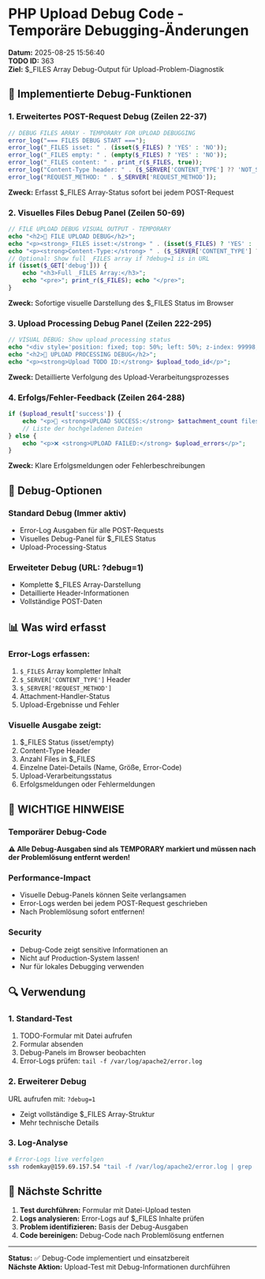 # PHP Upload Debug Code - Temporäre Debugging-Änderungen

**Datum:** 2025-08-25 15:56:40  
**TODO ID:** 363  
**Ziel:** $_FILES Array Debug-Output für Upload-Problem-Diagnostik

## 🔧 Implementierte Debug-Funktionen

### 1. Erweitertes POST-Request Debug (Zeilen 22-37)
```php
// DEBUG FILES ARRAY - TEMPORARY FOR UPLOAD DEBUGGING
error_log("=== FILES DEBUG START ===");
error_log("_FILES isset: " . (isset($_FILES) ? 'YES' : 'NO'));
error_log("_FILES empty: " . (empty($_FILES) ? 'YES' : 'NO'));
error_log("_FILES content: " . print_r($_FILES, true));
error_log("Content-Type header: " . ($_SERVER['CONTENT_TYPE'] ?? 'NOT_SET'));
error_log("REQUEST_METHOD: " . $_SERVER['REQUEST_METHOD']);
```

**Zweck:** Erfasst $_FILES Array-Status sofort bei jedem POST-Request

### 2. Visuelles Files Debug Panel (Zeilen 50-69)
```php
// FILE UPLOAD DEBUG VISUAL OUTPUT - TEMPORARY
echo "<h2>📎 FILE UPLOAD DEBUG</h2>";
echo "<p><strong>_FILES isset:</strong> " . (isset($_FILES) ? 'YES' : 'NO') . "</p>";
echo "<p><strong>Content-Type:</strong> " . ($_SERVER['CONTENT_TYPE'] ?? 'NOT_SET') . "</p>";
// Optional: Show full _FILES array if ?debug=1 is in URL
if (isset($_GET['debug'])) {
    echo "<h3>Full _FILES Array:</h3>";
    echo "<pre>"; print_r($_FILES); echo "</pre>";
}
```

**Zweck:** Sofortige visuelle Darstellung des $_FILES Status im Browser

### 3. Upload Processing Debug Panel (Zeilen 222-295)
```php
// VISUAL DEBUG: Show upload processing status
echo "<div style='position: fixed; top: 50%; left: 50%; z-index: 99998; background: lightgreen; color: black; padding: 20px; border: 3px solid darkgreen;'>";
echo "<h2>🚀 UPLOAD PROCESSING DEBUG</h2>";
echo "<p><strong>Upload TODO ID:</strong> $upload_todo_id</p>";
```

**Zweck:** Detaillierte Verfolgung des Upload-Verarbeitungsprozesses

### 4. Erfolgs/Fehler-Feedback (Zeilen 264-288)
```php
if ($upload_result['success']) {
    echo "<p>🎉 <strong>UPLOAD SUCCESS:</strong> $attachment_count files uploaded!</p>";
    // Liste der hochgeladenen Dateien
} else {
    echo "<p>❌ <strong>UPLOAD FAILED:</strong> $upload_errors</p>";
}
```

**Zweck:** Klare Erfolgsmeldungen oder Fehlerbeschreibungen

## 🎯 Debug-Optionen

### Standard Debug (Immer aktiv)
- Error-Log Ausgaben für alle POST-Requests
- Visuelles Debug-Panel für $_FILES Status
- Upload-Processing-Status

### Erweiteter Debug (URL: ?debug=1)
- Komplette $_FILES Array-Darstellung
- Detaillierte Header-Informationen
- Vollständige POST-Daten

## 📊 Was wird erfasst

### Error-Logs erfassen:
1. `$_FILES` Array kompletter Inhalt
2. `$_SERVER['CONTENT_TYPE']` Header
3. `$_SERVER['REQUEST_METHOD']` 
4. Attachment-Handler-Status
5. Upload-Ergebnisse und Fehler

### Visuelle Ausgabe zeigt:
1. $_FILES Status (isset/empty)
2. Content-Type Header
3. Anzahl Files in $_FILES
4. Einzelne Datei-Details (Name, Größe, Error-Code)
5. Upload-Verarbeitungsstatus
6. Erfolgsmeldungen oder Fehlermeldungen

## 🚨 WICHTIGE HINWEISE

### Temporärer Debug-Code
**⚠️ Alle Debug-Ausgaben sind als TEMPORARY markiert und müssen nach der Problemlösung entfernt werden!**

### Performance-Impact
- Visuelle Debug-Panels können Seite verlangsamen
- Error-Logs werden bei jedem POST-Request geschrieben
- Nach Problemlösung sofort entfernen!

### Security
- Debug-Code zeigt sensitive Informationen an
- Nicht auf Production-System lassen!
- Nur für lokales Debugging verwenden

## 🔍 Verwendung

### 1. Standard-Test
1. TODO-Formular mit Datei aufrufen
2. Formular absenden
3. Debug-Panels im Browser beobachten
4. Error-Logs prüfen: `tail -f /var/log/apache2/error.log`

### 2. Erweiterer Debug
URL aufrufen mit: `?debug=1`
- Zeigt vollständige $_FILES Array-Struktur
- Mehr technische Details

### 3. Log-Analyse
```bash
# Error-Logs live verfolgen
ssh rodemkay@159.69.157.54 "tail -f /var/log/apache2/error.log | grep 'FILES DEBUG\|ATTACHMENT'"
```

## 📝 Nächste Schritte

1. **Test durchführen:** Formular mit Datei-Upload testen
2. **Logs analysieren:** Error-Logs auf $_FILES Inhalte prüfen
3. **Problem identifizieren:** Basis der Debug-Ausgaben
4. **Code bereinigen:** Debug-Code nach Problemlösung entfernen

---

**Status:** ✅ Debug-Code implementiert und einsatzbereit  
**Nächste Aktion:** Upload-Test mit Debug-Informationen durchführen